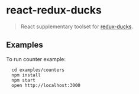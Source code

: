 # react-redux-ducks

> React supplementary toolset for [redux-ducks](https://github.com/salsita/redux-ducks).

## Examples

To run counter example:

```
  cd examples/counters
  npm install
  npm start
  open http://localhost:3000
```
